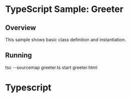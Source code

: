# TypeScript Sample: Greeter  

## Overview  

This sample shows basic class definition and instantiation.

## Running

tsc --sourcemap greeter.ts
start greeter.html
# Typescript
